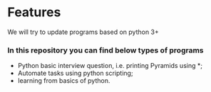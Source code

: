 # Features

We will try to update programs based on python 3+


### In this repository you can find below types of programs

- Python basic interview question, i.e. printing Pyramids using *;
- Automate tasks using python scripting;
- learning from basics of python.
